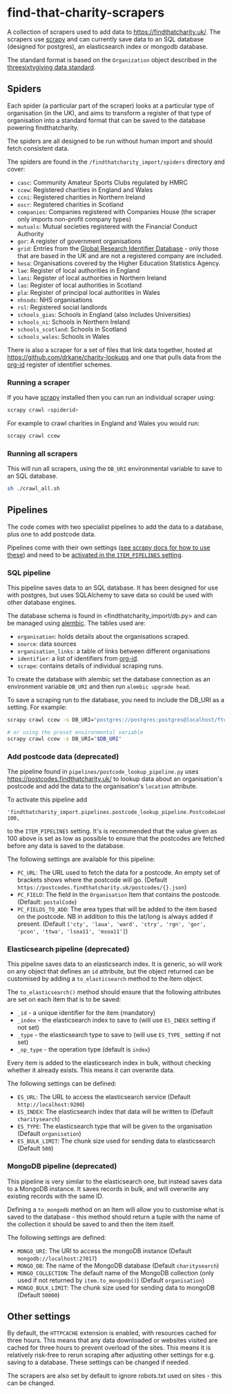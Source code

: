 # find-that-charity-scrapers

A collection of scrapers used to add data to <https://findthatcharity.uk/>.
The scrapers use [scrapy](https://scrapy.org/) and can currently save data to
an SQL database (designed for postgres), an elasticsearch index or mongodb 
database.

The standard format is based on the `Organization` object described in the
[threesixtygiving data standard](http://standard.threesixtygiving.org/en/latest/_static/docson/index.html#../360-giving-schema.json$$expand).

## Spiders

Each spider (a particular part of the scraper) looks at a particular type of
organisation (in the UK), and aims to transform a register of that type of 
organisation into a standard format that can be saved to the database powering 
findthatcharity.

The spiders are all designed to be run without human import and should fetch
consistent data.

The spiders are found in the `/findthatcharity_import/spiders` directory and cover:

 - `casc`: Community Amateur Sports Clubs regulated by HMRC
 - `ccew`: Registered charities in England and Wales
 - `ccni`: Registered charities in Northern Ireland
 - `oscr`: Registered charities in Scotland
 - `companies`: Companies registered with Companies House (the scraper only imports non-profit company types)
 - `mutuals`: Mutual societies registered with the Financial Conduct Authority
 - `gor`: A register of government organisations
 - `grid`: Entries from the [Global Research Identifier Database](https://www.grid.ac/) - only those that are based in the UK and are not a registered company are included.
 - `hesa`: Organisations covered by the Higher Education Statistics Agency.
 - `lae`: Register of local authorities in England
 - `lani`: Register of local authorities in Northern Ireland
 - `las`: Register of local authorities in Scotland
 - `pla`: Register of principal local authorities in Wales
 - `nhsods`: NHS organisations
 - `rsl`: Registered social landlords
 - `schools_gias`: Schools in England (also includes Universities)
 - `schools_ni`: Schools in Northern Ireland
 - `schools_scotland`: Schools in Scotland
 - `schools_wales`: Schools in Wales

There is also a scraper for a set of files that link data together, hosted
at <https://github.com/drkane/charity-lookups> and one that pulls data from
the [org-id](https://org-id.guide/) register of identifier schemes.

### Running a scraper

If you have [scrapy](https://scrapy.org/) installed then you can run an
individual scraper using:

```bash
scrapy crawl <spiderid>
```

For example to crawl charities in England and Wales you would run:

```bash
scrapy crawl ccew
```

### Running all scrapers

This will run all scrapers, using the `DB_URI` environmental variable
to save to an SQL database.

```bash
sh ./crawl_all.sh
```

## Pipelines

The code comes with two specialist pipelines to add the data to a database, plus one to add postcode data.

Pipelines come with their own settings ([see scrapy docs for how to use these](https://docs.scrapy.org/en/latest/topics/settings.html#populating-the-settings)) 
and need to be [activated in the `ITEM_PIPELINES` setting](https://docs.scrapy.org/en/latest/topics/item-pipeline.html#activating-an-item-pipeline-component).

### SQL pipeline

This pipeline saves data to an SQL database. It has been designed for use with 
postgres, but uses SQLAlchemy to save data so could be used with other database
engines.

The database schema is found in <findthatcharity_import/db.py> and can be managed
using [alembic](https://alembic.sqlalchemy.org/en/latest/). The tables used are:

- `organisation`: holds details about the organisations scraped.
- `source`: data sources
- `organisation_links`: a table of links between different organisations
- `identifier`: a list of identifiers from [org-id](https://org-id.guide).
- `scrape`: contains details of individual scraping runs.

To create the database with alembic set the database connection as an environment
variable `DB_URI` and then run `alembic upgrade head`.

To save a scraping run to the database, you need to include the DB_URI as a setting.
For example:

```sh
scrapy crawl ccew -s DB_URI="postgres://postgres:postgres@localhost/ftc"

# or using the preset environmental variable
scrapy crawl ccew -s DB_URI="$DB_URI"
```

### Add postcode data (deprecated)

The pipeline found in `pipelines/postcode_lookup_pipeline.py` uses <https://postcodes.findthatcharity.uk/> to lookup data about an organisation's postcode and add the data to the organisation's `location` attribute.

To activate this pipeline add 

```
'findthatcharity_import.pipelines.postcode_lookup_pipeline.PostcodeLookupPipeline': 100,
```

to the `ITEM_PIPELINES` setting. It's is recommended that the value given as 100 above is set as low as possible to ensure that the postcodes are fetched before any data is saved to the database.

The following settings are available for this pipeline:

- `PC_URL`: The URL used to fetch the data for a postcode. An empty set of brackets shows where the postcode will go. (Default `https://postcodes.findthatcharity.uk/postcodes/{}.json`)
- `PC_FIELD`: The field in the `Organisation` Item that contains the postcode. (Default: `postalCode`)
- `PC_FIELDS_TO_ADD`: The area types that will be added to the item based on the postcode. NB in addition to this the lat/long is always added if present. (Default `['cty', 'laua', 'ward', 'ctry', 'rgn', 'gor', 'pcon', 'ttwa', 'lsoa11', 'msoa11']`)

### Elasticsearch pipeline (deprecated)

This pipeline saves data to an elasticsearch index. It is generic, so will work on any object that defines an `id` attribute, but the object returned can be customised by adding a `to_elasticsearch` method to the Item object.

The `to_elasticsearch()` method should ensure that the following attributes are set on each item that is to be saved:

- `_id` - a unique identifier for the item (mandatory)
- `_index` - the elasticsearch index to save to (will use `ES_INDEX` setting if not set)
- `_type` - the elasticsearch type to save to (will use `ES_TYPE_` setting if not set)
- `_op_type` - the operation type (default is `index`)

Every item is added to the elasticsearch index in bulk, without checking whether it already exists. This means it can overwrite data.

The following settings can be defined:

- `ES_URL`: The URL to access the elasticsearch service (Default `http://localhost:9200`)
- `ES_INDEX`: The elasticsearch index that data will be written to (Default `charitysearch`)
- `ES_TYPE`: The elasticsearch type that will be given to the organisation (Default `organisation`)
- `ES_BULK_LIMIT`: The chunk size used for sending data to elasticsearch (Default `500`)

### MongoDB pipeline (deprecated)

This pipeline is very similar to the elasticsearch one, but instead saves data to a MongoDB instance. It saves records in bulk, and will overwrite any existing records with the same ID.

Defining a `to_mongodb` method on an Item will allow you to customise what is saved to the database - this method should return a tuple with the name of the collection it should be saved to and then the item itself.

The following settings are defined:

- `MONGO_URI`: The URI to access the mongoDB instance (Default `mongodb://localhost:27017`)
- `MONGO_DB`: The name of the MongoDB database (Default `charitysearch`)
- `MONGO_COLLECTION`: The default name of the MongoDB collection (only used if not returned by `item.to_mongodb()`) (Default `organisation`)
- `MONGO_BULK_LIMIT`: The chunk size used for sending data to mongoDB (Default `50000`)

## Other settings

By default, the `HTTPCACHE` extension is enabled, with resources cached for three hours.
This means that any data downloaded or websites visited are cached for three hours to prevent
overload of the sites. This means it is relatively risk-free to rerun scraping after 
adjusting other settings for e.g. saving to a database. These settings can be changed
if needed.

The scrapers are also set by default to ignore robots.txt used on sites - this can be changed.
